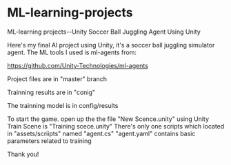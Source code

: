 # ML-learning-projects
ML-learning projects--Unity
Soccer Ball Juggling Agent Using Unity

Here's my final AI project using Unity, it's a soccer ball juggling simulator agent. The ML tools I used is ml-agents from:

https://github.com/Unity-Technologies/ml-agents

Project files are in "master" branch

Trainning results are in "conig"

The trainning model is in config/results

To start the game. open up the the file "New Scence.unity" using Unity
Train Scene is "Training scece.unity"
There's only one scripts which located in "assets/scriipts" named "agent.cs" 
"agent.yaml" contains basic parameters related to training



Thank you!

